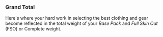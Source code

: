 ### Grand Total

Here's where your hard work in selecting the best clothing and gear become reflected in the total weight of your *Base Pack* and *Full Skin Out* (FSO) or Complete weight.
